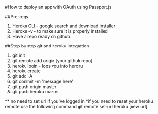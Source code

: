 #How to deploy an app with OAuth using Passport.js

##Pre-reqs
1) Heroku CLI - google search and download installer
2) Heroku -v - to make sure it is properly installed
3) Have a repo ready on github

##Step by step git and heroku integration
1) git init
2) git remote add origin [your github repo]
3) heroku login - logs you into heroku
4) heroku create
6) git add -A
7) git commit -m 'message here'
8) git push origin master
9) git push heroku master

** no need to set url if you've logged in
*if you need to reset your heroku remote use the following command
git remote set-url heroku [new url]
